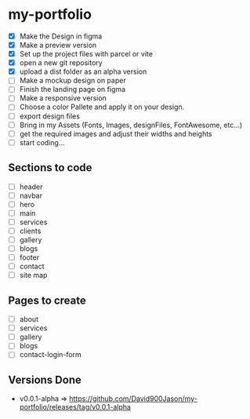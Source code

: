 # my-portfolio
- [x] Make the Design in figma
- [x] Make a preview version
- [x] Set up the project files with parcel or vite
- [x] open a new git repository
- [x] upload a dist folder as an alpha version
- [ ] Make a mockup design on paper
- [ ] Finish the landing page on figma
- [ ] Make a responsive version
- [ ] Choose a color Pallete and apply it on your design.
- [ ] export design files
- [ ] Bring in my Assets (Fonts, Images, designFiles, FontAwesome, etc...)
- [ ] get the required images and adjust their widths and heights
- [ ] start coding...

## Sections to code
* [ ] header
* [ ] navbar
* [ ] hero
* [ ] main
* [ ] services
* [ ] clients
* [ ] gallery
* [ ] blogs
* [ ] footer
* [ ] contact
* [ ] site map

## Pages to create
- [ ] about
- [ ] services
- [ ] gallery
- [ ] blogs
- [ ] contact-login-form

## Versions Done
- v0.0.1-alpha => https://github.com/David900Jason/my-portfolio/releases/tag/v0.0.1-alpha
